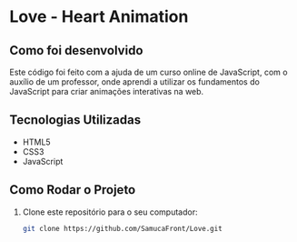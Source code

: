 # Love - Heart Animation

## Como foi desenvolvido

Este código foi feito com a ajuda de um curso online de JavaScript, com o auxílio de um professor, onde aprendi a utilizar os fundamentos do JavaScript para criar animações interativas na web.

## Tecnologias Utilizadas

- HTML5
- CSS3
- JavaScript

## Como Rodar o Projeto

1. Clone este repositório para o seu computador:
   ```bash
   git clone https://github.com/SamucaFront/Love.git

